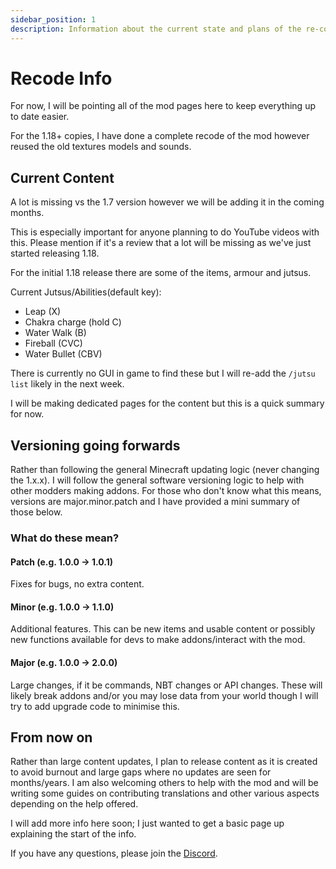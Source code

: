 ```yaml
---
sidebar_position: 1
description: Information about the current state and plans of the re-code.
---
```


# Recode Info

For now, I will be pointing all of the mod pages here to keep everything up to date easier.

For the 1.18+ copies, I have done a complete recode of the mod however reused the old textures models and sounds.

## Current Content
A lot is missing vs the 1.7 version however we will be adding it in the coming months.

This is especially important for anyone planning to do YouTube videos with this.
Please mention if it's a review that a lot will be missing as we've just started releasing 1.18.

For the initial 1.18 release there are some of the items, armour and jutsus.

Current Jutsus/Abilities(default key):
 * Leap (X)
 * Chakra charge (hold C)
 * Water Walk (B)
 * Fireball (CVC)
 * Water Bullet (CBV)

There is currently no GUI in game to find these but I will re-add the `/jutsu list` likely in the next week.

I will be making dedicated pages for the content but this is a quick summary for now.

## Versioning going forwards
Rather than following the general Minecraft updating logic (never changing the 1.x.x). I will follow the general software versioning logic to help with other modders making addons. For those who don't know what this means, versions are major.minor.patch and I have provided a mini summary of those below.
### What do these mean?
#### Patch (e.g. 1.0.0 -> 1.0.1)
Fixes for bugs, no extra content.

#### Minor (e.g. 1.0.0 -> 1.1.0)
Additional features. This can be new items and usable content or possibly new functions available for devs to make addons/interact with the mod.

#### Major (e.g. 1.0.0 -> 2.0.0)
Large changes, if it be commands, NBT changes or API changes. These will likely break addons and/or you may lose data from your world though I will try to add upgrade code to minimise this.

## From now on
Rather than large content updates, I plan to release content as it is created to avoid burnout and large gaps where no updates are seen for months/years.
I am also welcoming others to help with the mod and will be writing some guides on contributing translations and other various aspects depending on the help offered.

I will add more info here soon; I just wanted to get a basic page up explaining the start of the info.

If you have any questions, please join the [Discord](https://discord.sekwah.com).

